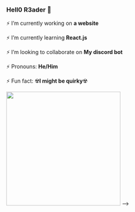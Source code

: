 ### Hell0 R3ader 👋

⚡ I’m currently working on <b>a website</b>

⚡ I’m currently learning <b>React.js</b>

⚡ I’m looking to collaborate on <b>My discord bot</b>

⚡ Pronouns: <b>He/Him</b>

⚡ Fun fact: ☢️<b>I might be quirky</b>☢️


<img src=http://savegooglewave.com/wp-content/uploads/2020/04/cat-keyboard-gif-3.jpg width=300>
-->

